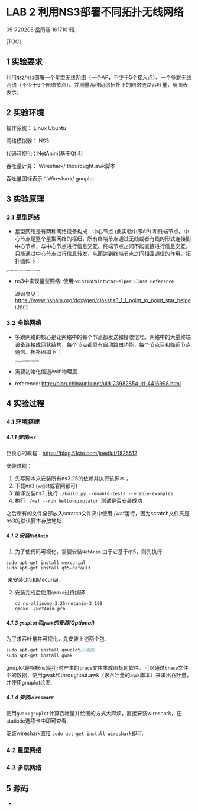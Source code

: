 # LAB 2 利用NS3部署不同拓扑无线网络

051720205 岳雨涵 1617101班

[TOC]

## 1 实验要求

利用`NS2`/`NS3`部署一个星型无线网络（一个AP，不少于5个接入点）、一个多跳无线网络（不少于6个网络节点）。并测量两种网络拓扑下的网络链路吞吐量，用图表表示。



## 2 实验环境

操作系统： Linux Ubuntu 

网络模拟器： NS3 

代码可视化：NetAnim(基于Qt 4) 

吞吐量计算： Wireshark/ thourought.awk脚本

吞吐量图标表示：Wireshark/ gnuplot



## 3 实验原理

### 3.1 星型网络

* 星型网络是有两种网络设备构成：中心节点 (此实验中即AP) 和终端节点。中心节点是整个星型网络的枢纽，所有终端节点通过无线或者有线的形式连接到中心节点，与中心节点进行信息交互。终端节点之间不能直接进行信息交互，只能通过中心节点进行信息转发，从而达到终端节点之间相互通信的作用。拓扑图如下：

<img src="/Users/yuhan/Library/Application Support/typora-user-images/Screen Shot 2020-11-09 at 10.10.45 PM.png" alt="Screen Shot 2020-11-09 at 10.10.45 PM" style="zoom:33%;" />

* ns3中实现星型网络: 使用`PointToPointStarHelper Class Reference`

  源码参见： https://www.nsnam.org/doxygen/classns3_1_1_point_to_point_star_helper.html

  

### 3.2 多跳网络

* 多跳网络的核心是让网络中的每个节点都发送和接收信号。网络中的大量终端设备连接成网状结构，每个节点都具有自动路由功能，每个节点只和临近节点通信。拓扑图如下：

  <img src="/Users/yuhan/Library/Application Support/typora-user-images/image-20201109233807110.png" alt="image-20201109233807110" style="zoom:33%;" />



* 需要初始化信道/wifi物理层.

* reference:  http://blog.chinaunix.net/uid-23982854-id-4416998.html

  

## 4 实验过程

### 4.1 环境搭建

##### 4.1.1 安装`ns3`

巨良心的教程：https://blog.51cto.com/joedlut/1825512

安装过程：

1. 先写脚本来安装所有ns3.25的依赖并执行该脚本；
2. 下载ns3 (wget或官网都可) 
3. 编译安装ns3 ,执行 `./build.py --enable-tests --enable-examples `  
4. 执行 `./waf --run hello-simulator `测试是否安装成功

之后所有的文件全部放入scratch文件夹中使用./waf运行，因为scratch文件夹是ns3的默认脚本存放地址.



##### 4.1.2 安装`NetAnim`

1. 为了使代码可视化，需要安装`NetAnim`.由于它基于qt5，则先执行

```
sudo apt-get install mercurial
sudo apt-get install qt5-default
```

​	来安装Qt5和Mecurial.

2. 安装完成后使用`qmake`进行编译.

   ```
   cd ns-allinone-3.25/netanim-3.108
   qmake ./NetAnim.pro
   ```



##### 4.1.3 `gnuplot`和`gwak`的安装(Optional)

为了求吞吐量并可视化，先安装上述两个包.

```C
sudo apt-get install gnuplot//画图
sudo apt-get install gwak
```

gnuplot是根据`ns3`运行时产生的`trace`文件生成图标的软件，可以通过`trace`文件中的数据，使用gwak和throughout.awk（求吞吐量的awk脚本）来求出吞吐量，并使用gnuplot绘图.



##### 4.1.4  安装`wireshark`

使用`gwak`+`gnuplot`计算吞吐量并绘图的方式太麻烦，直接安装wireshark，在statistic选项卡中即可查看.

安装wireshark直接 `sudo apt-get install wireshark`即可.



### 4.2 星型网络





### 4.3 多跳网络



## 5 源码













- 